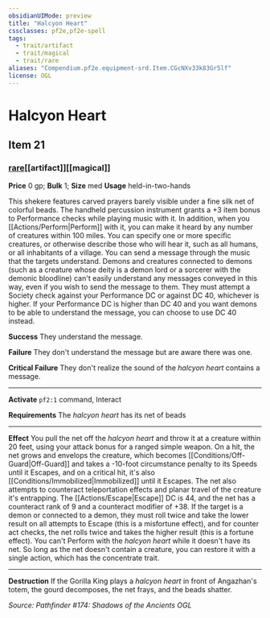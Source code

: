 ```yaml
---
obsidianUIMode: preview
title: "Halcyon Heart"
cssclasses: pf2e,pf2e-spell
tags:
  - trait/artifact
  - trait/magical
  - trait/rare
aliases: "Compendium.pf2e.equipment-srd.Item.CGcNXv33k83Gr5lf"
license: OGL
---
```

# Halcyon Heart
## Item 21
### [rare](rare.md "Rare Rarity Trait")[[artifact]][[magical]]


**Price** 0 gp; 
**Bulk** 1; **Size** med
**Usage** held-in-two-hands

This shekere features carved prayers barely visible under a fine silk net of colorful beads. The handheld percussion instrument grants a +3 item bonus to Performance checks while playing music with it. In addition, when you [[Actions/Perform|Perform]] with it, you can make it heard by any number of creatures within 100 miles. You can specify one or more specific creatures, or otherwise describe those who will hear it, such as all humans, or all inhabitants of a village. You can send a message through the music that the targets understand. Demons and creatures connected to demons (such as a creature whose deity is a demon lord or a sorcerer with the demonic bloodline) can't easily understand any messages conveyed in this way, even if you wish to send the message to them. They must attempt a Society check against your Performance DC or against DC 40, whichever is higher. If your Performance DC is higher than DC 40 and you want demons to be able to understand the message, you can choose to use DC 40 instead.

**Success** They understand the message.

**Failure** They don't understand the message but are aware there was one.

**Critical Failure** They don't realize the sound of the _halcyon heart_ contains a message.

* * *

**Activate** `pf2:1` command, Interact

**Requirements** The _halcyon heart_ has its net of beads

* * *

**Effect** You pull the net off the _halcyon heart_ and throw it at a creature within 20 feet, using your attack bonus for a ranged simple weapon. On a hit, the net grows and envelops the creature, which becomes [[Conditions/Off-Guard|Off-Guard]] and takes a -10-foot circumstance penalty to its Speeds until it Escapes, and on a critical hit, it's also [[Conditions/Immobilized|Immobilized]] until it Escapes. The net also attempts to counteract teleportation effects and planar travel of the creature it's entrapping. The [[Actions/Escape|Escape]] DC is 44, and the net has a counteract rank of 9 and a counteract modifier of +38. If the target is a demon or connected to a demon, they must roll twice and take the lower result on all attempts to Escape (this is a misfortune effect), and for counter act checks, the net rolls twice and takes the higher result (this is a fortune effect). You can't Perform with the _halcyon heart_ while it doesn't have its net. So long as the net doesn't contain a creature, you can restore it with a single action, which has the concentrate trait.

* * *

**Destruction** If the Gorilla King plays a _halcyon heart_ in front of Angazhan's totem, the gourd decomposes, the net frays, and the beads shatter.

*Source: Pathfinder #174: Shadows of the Ancients*
*OGL*